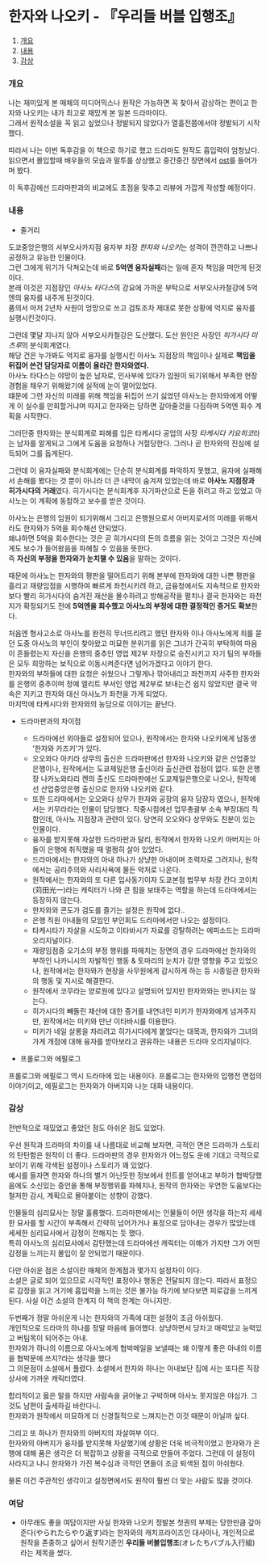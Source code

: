 # 한자와 나오키 - 『우리들 버블 입행조』

1. [개요](#개요)
2. [내용](#내용)
3. [감상](#)

### 개요

나는 재미있게 본 매체의 미디어믹스나 원작은 가능하면 꼭 찾아서 감상하는 편이고 한자와 나오키는 내가 최고로 재밌게 본 일본 드라마이다.<br>
그래서 원작소설을 꼭 읽고 싶었으나 정발되지 않았다가 열흘전쯤에서야 정발되기 시작했다.

따라서 나는 이번 독후감을 이 책으로 하기로 했고 드라마도 원작도 흡입력이 엄청났다.
읽으면서 몰입할때 배우들의 모습과 말투를 상상했고 중간중간 장면에서 [ost](https://youtu.be/o3k-yf5RhlU)를 들어가며 봤다.<br>

이 독후감에선 드라마판과의 비교에도 초점을 맞추고 리뷰에 가깝게 작성할 예정이다.

### 내용

- 줄거리

도쿄중앙은행의 서부오사카지점 융자부 차장 *한자와 나오키*는 성격이 깐깐하고 나쁘나 공정하고 유능한 인물이다.<br>
그런 그에게 위기가 닥쳐오는데 바로 **5억엔 융자실패**라는 일에 혼자 책임을 떠안게 된것이다.<br> 
본래 이것은 지점장인 *아사노 타다스*의 강요에 가까운 부탁으로 서부오사카철강에 5억엔의 융자를 내주게 된것이다.<br> 
품의서 마저 2년차 사원이 엉망으로 쓰고 검토조차 제대로 못한 상황에 억지로 융자를 실행시킨것이다.

그런데 몇달 지나지 않아 서부오사카철강은 도산했다. 도산 원인은 사장인 *히가시다 미츠루*의 분식회계였다.<br>
해당 건은 누가봐도 억지로 융자를 실행시킨 아사노 지점장의 책임이나 실제로 **책임을 뒤집어 쓴건 담당자로 이름이 올라간 한자와였다.**<br>
아사노 타다스는 야망이 높은 남자로, 인사부에 있다가 임원이 되기위해서 부족한 현장 경험을 채우기 위해왔기에 실적에 눈이 멀어있었다.<br>
떄문에 그런 자신의 미래를 위해 책임을 뒤집어 쓰기 싫었던 아사노는 한자와에게 어떻게 이 실수를 만회할거냐며 따지고 한자와는 당하면 갚아줄것을 다짐하며 5억엔 회수 계획을 시작한다.

그러던중 한자와는 분식회계로 피해를 입은 타케시다 공업의 사장 *타케시다 키요히코*라는 남자를 알게되고 그에게 도움을 요청하나 거절당한다.
그러나 곧 한자와의 진심에 설득되어 그를 돕게된다.

그런데 이 융자실패와 분식회계에는 단순히 분식회계를 파악하지 못했고, 융자에 실패해서 손해를 봤다는 것 뿐이 아니라 더 큰 내막이 숨겨져 있었는데 바로 **아사노 지점장과 히가시다의 거래**였다.
히가시다는 분식회계후 자기파산으로 돈을 쥐려고 하고 있었고 아사노는 이 계획에 동참하고 보수를 받은 것이다.

아사노는 은행의 임원이 되기위해서 그리고 은행원으로서 아버지로서의 미래를 위해서라도 한자와가 5억을 회수해선 안되었다.<br>
왜냐하면 5억을 회수한다는 것은 곧 히가시다의 돈의 흐름을 읽는 것이고 그것은 자신에게도 보수가 들어왔음을 파헤칠 수 있음을 뜻한다.<br>
즉 **자신의 부정을 한자와가 눈치챌 수 있음**을 말하는 것이다.

때문에 아사노는 한자와의 평판을 떨어트리기 위해 본부에 한자와에 대한 나쁜 평판을 흘리고 재량임점을 시행하여 빠르게 좌천시키려 하고, 금융청에서도 지속적으로 한자와보다 빨리 히가시다의 숨겨진 재산을 몰수하려고 방해공작을 펼치나 결국 한자와는 좌천지가 확정되기도 전에 **5억엔을 회수했고 아사노의 부정에 대한 결정적인 증거도 확보**한다. 

처음엔 형사고소로 아사노를 완전히 무너뜨리려고 했던 한자와 이나 아사노에게 죄를 묻던 도중 아사노의 부인이 찾아왔고 미묘한 분위기를 읽은 그녀가 간곡히 부탁하여 마음이 흔들렸는지 자신을 은행의 중추인 영업 제2부 차장으로 승진시키고 자기 팀의 부하들은 모두 희망하는 보직으로 이동시켜준다면 넘어가겠다고 이야기 한다.<br>
한자와의 부하들에 대한 요청은 쉬웠으나 그렇게나 깎아내리고 좌천까지 사주한 한자와를 은행의 중추이며 정예 엘리트 부서인 영업 제2부로 보내는건 쉽지 않았지만 결국 약속은 지키고 한자와 대신 아사노가 좌천을 가게 되었다.<br>
마지막에 타케시다와 한자와의 농담으로 이야기는 끝난다.

- 드라마판과의 차이점

   + 드라마에선 외아들로 설정되어 있으나, 원작에서는 한자와 나오키에게 남동생 '한자와 카즈키'가 있다.
   + 오오와다 아키라 상무의 출신은 드라마판에선 한자와 나오키와 같은 산업중앙은행이나, 원작에서는 도쿄제일은행 출신이라 출신관련 접점이 없다. 또한 은행장 나카노와타리 켄의 출신도 드라마판에선 도쿄제일은행으로 나오나, 원작에선 산업중앙은행 출신으로 한자와 나오키와 같다. 
   + 또한 드라마에서는 오오와다 상무가 한자와 공장의 융자 담장자 였으나, 원작에서는 키무라라는 인물이 담당했다. 작중시점에선 업무총괄부 소속 부장대리 직함인데, 아사노 지점장과 관련이 있다. 당연히 오오와다 상무와도 친분이 있는 인물이다.
   + 융자를 받지못해 자살한 드라마판과 달리, 원작에서 한자와 나오키 아버지는 아들이 은행에 취직했을 때 멀쩡히 살아 있었다.
   + 드라마에서는 한자와의 아내 하나가 상냥한 아내이며 조력자로 그려지나, 원작에서는 공리주의와 사리사욕에 물든 악처로 나온다.
   + 원작에서는 한자와의 또 다른 입사동기이자 도쿄본점 법무부 차장 칸다 코이치(苅田光一)라는 캐릭터가 나와 큰 힘을 보태주는 역할을 하는데 드라마에서는 등장하지 않는다.
   + 한자와와 콘도가 검도를 즐기는 설정은 원작에 없다..
   + 은행 직원 아내들의 모임인 부인회도 드라마에서만 나오는 설정이다.
   + 타케시타가 자살을 시도하고 이타바시가 자료를 강탈하려는 에피소드는 드라마 오리지널이다.
   + 재량임점중 오기소의 부정 행위를 파헤치는 장면의 경우 드라마에선 한자와의 부하인 나카니시의 자발적인 행동 & 토마리의 눈치가 강한 영향을 주고 있었으나, 원작에서는 한자와가 현장을 사무원에게 감시하게 하는 등 시종일관 한자와의 행동 및 지시로 해결한다.
   + 원작에서 코무라는 양로원에 있다고 설명되어 있지만 한자와와는 만나지는 않는다.
   + 히가시다의 빼돌린 재산에 대한 증거를 내연녀인 미키가 한자와에게 넘겨주지만, 원작에서는 미키와 만난 이타바시를 이용한다.
   + 미키가 네일 살롱을 차리려고 히가시다에게 붙었다는 대목과, 한자와가 그녀의 가게 개점에 대해 융자를 받아보라고 권유하는 내용은 드라마 오리지널이다.
   

- 프롤로그와 에필로그

프롤로그와 에필로그 역시 드라마에 있는 내용이다. 프롤로그는 한자와의 입행전 면접의 이야기이고, 에필로그는 한자와가 아버지와 나눈 대화 내용이다.

### 감상

전반적으로 재밌었고 좋았던 점도 아쉬운 점도 있었다.

우선 원작과 드라마의 차이를 내 나름대로 비교해 보자면, 극적인 면은 드라마가 스토리의 탄탄함은 원작이 더 좋다.
드라마판의 경우 한자와가 어느정도 운에 기대고 극적으로 보이기 위해 각색된 설정이나 스토리가 꽤 있었다.<br>
예시를 들자면 한자와 하나의 별거 아닌듯한 정보에서 힌트를 얻어내고 부하가 협박당했음에도 소신있는 증언을 통해 부정행위를 파헤치나, 원작의 한자와는 우연한 도움보다는 철저한 감시, 계획으로 몰아붙이는 성향이 강했다.

인물들의 심리묘사는 정말 훌륭했다. 드라마판에서는 인물들이 어떤 생각을 하는지 세세한 묘사를 할 시간이 부족해서 간략히 넘어가거나 표정으로 담아내는 경우가 많았는데 세세한 심리묘사에서 감정이 전해지는 듯 했다.<br>
특히 아사노의 심리묘사에서 감탄했는데 드라마에선 캐릭터는 이해가 가지만 그가 어떤 감정을 느끼는지 몰입이 잘 안되었기 때문이다.

다만 아쉬운 점은 소설이란 매체의 한계점과 몇가지 설정차이
이다.<br>
소설은 글로 되어 있으므로 시각적인 표정이나 행동은 전달되지 않는다. 따라서 표정으로 감정을 읽고 거기에 흡입력을 느끼는 것은 불가능 하기에 보다보면 피로감을 느끼게 된다. 사실 이건 소설의 한계지 이 책의 한계는 아니지만.

두번째가 정말 아쉬운게 나는 한자와의 가족에 대한 설정이 조금 아쉬웠다.<br>
개인적으로 드라마의 하나를 정말 마음에 들어했다. 상냥하면서 당차고 매력있고 능력있고 버팀목이 되어주는 아내.<br>
한자와가 하나의 이름으로 아사노에게 협박메일을 보낼때는 왜 이렇게 좋은 아내의 이름을 협박문에 쓰지?라는 생각을 했다<br>
그 의문점이 소설에서 풀렸다. 소설에서 한자와 하나는 아내보단 집에 사는 또다른 직장상사에 가까운 캐릭터였다.

합리적이고 옳은 말을 하지만 사람속을 긁어놓고 구박하며 아사노 못지않은 야심가. 그것도 남편이 출세하길 바란다니.<br>
한자와가 원작에서 미묘하게 더 신경질적으로 느껴지는건 이것 때문이 아닐까 싶다.

그리고 또 하나가 한자와의 아버지의 자살여부 이다.<br>
한자와의 아버지가 융자를 받지못해 자살했기에 상황은 더욱 비극적이었고 한자와가 은행에 대해 품은 생각은 더 복잡하고 상황을 극적으로 만들어 주었다.
그런데 이 설정이 사라지고 나니 한자와가 가진 복수심과 극적인 면들이 조금 퇴색된 점이 아쉬웠다.

물론 이건 주관적인 생각이고 설정면에서도 원작이 훨씬 더 맞는 사람도 많을 것이다.


### 여담

- 아무래도 좋을 여담이지만 사실 한자와 나오키 정발본 첫권의 부제는 당한만큼 갚아준다(やられたらやり返す)라는 한자와의 캐치프라이즈인 대사이나, 개인적으로 원작을 존중하고 싶어서 원작기준인 **우리들 버블입행조**(オレたちバブル入行組) 라는 제목을 썼다.


